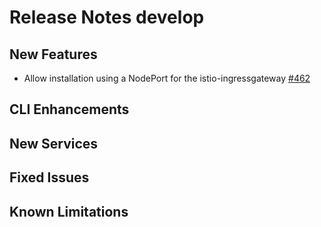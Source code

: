 # Release Notes develop

## New Features
- Allow installation using a NodePort for the istio-ingressgateway [#462](https://github.com/keptn/keptn/issues/462)

## CLI Enhancements

## New Services

## Fixed Issues

## Known Limitations
